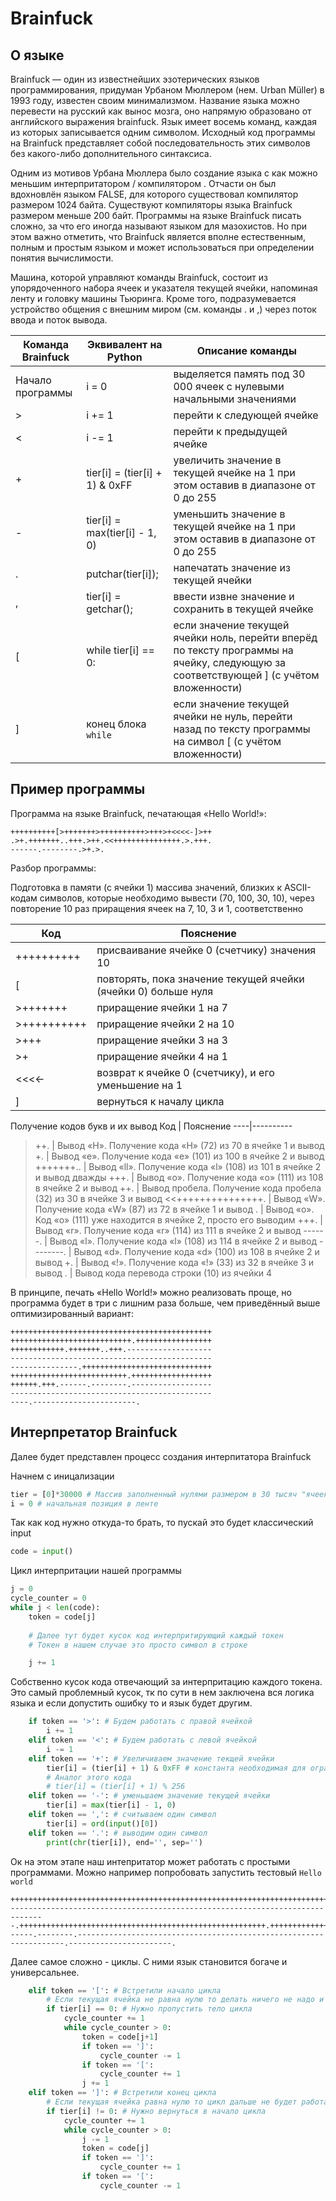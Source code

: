 # Brainfuck
## О языке
Brainfuck — один из известнейших эзотерических языков программирования, придуман Урбаном Мюллером (нем. Urban Müller) в 1993 году, 
известен своим минимализмом. 
Название языка можно перевести на русский как вынос мозга, оно напрямую образовано от английского выражения brainfuck. 
Язык имеет восемь команд, каждая из которых записывается одним символом. Исходный код программы на Brainfuck представляет собой последовательность этих символов без какого-либо дополнительного синтаксиса.

Одним из мотивов Урбана Мюллера было создание языка с как можно меньшим интерпритатором / компилятором . Отчасти он был вдохновлён языком FALSE, для которого существовал компилятор размером 1024 байта. Существуют компиляторы языка Brainfuck размером меньше 200 байт. Программы на языке Brainfuck писать сложно, за что его иногда называют языком для мазохистов. 
Но при этом важно отметить, что Brainfuck является вполне естественным, полным и простым языком и может использоваться при определении понятия вычислимости.

Машина, которой управляют команды Brainfuck, состоит из упорядоченного набора ячеек и указателя текущей ячейки, напоминая ленту и головку машины Тьюринга. Кроме того, подразумевается устройство общения с внешним миром (см. команды . и ,) через поток ввода и поток вывода.



Команда Brainfuck |	Эквивалент на Python | Описание команды |
------------------|------------------|------------------|
Начало программы  |	i = 0 | выделяется память под 30 000 ячеек с нулевыми  начальными значениями
\> | i += 1 | перейти к следующей ячейке
\< | i -= 1 | перейти к предыдущей ячейке
\+ | tier[i] = (tier[i] + 1) & 0xFF | увеличить значение в текущей ячейке на 1 при этом оставив в диапазоне от 0 до 255
\- | tier[i] = max(tier[i] - 1, 0) | уменьшить значение в текущей ячейке на 1 при этом оставив в диапазоне от 0 до 255
\. | putchar(tier[i]); | напечатать значение из текущей ячейки
\, | tier[i] = getchar(); | ввести извне значение и сохранить в текущей ячейке
\[ | while tier[i] == 0: | если значение текущей ячейки ноль, перейти вперёд по тексту программы на ячейку, следующую за соответствующей ] (с учётом вложенности)
\] | конец блока `while` | если значение текущей ячейки не нуль, перейти назад по тексту программы на символ [ (с учётом вложенности)

## Пример программы
Программа на языке Brainfuck, печатающая «Hello World!»:
```
++++++++++[>+++++++>++++++++++>+++>+<<<<-]>++
.>+.+++++++..+++.>++.<<+++++++++++++++.>.+++.
------.--------.>+.>.
```
Разбор программы:

Подготовка в памяти (с ячейки 1) массива значений, близких к ASCII-кодам символов, которые необходимо вывести (70, 100, 30, 10), через повторение 10 раз приращения ячеек на 7, 10, 3 и 1, соответственно

Код | Пояснение
----|----------
++++++++++ | присваивание ячейке 0 (счетчику) значения 10
[ | повторять, пока значение текущей ячейки (ячейки 0) больше нуля
>+++++++ | приращение ячейки 1 на 7
>++++++++++ | приращение ячейки 2 на 10
>+++ | приращение ячейки 3 на 3
>+ | приращение ячейки 4 на 1
<<<<- | возврат к ячейке 0 (счетчику), и его уменьшение на 1
] | вернуться к началу цикла
Получение кодов букв и их вывод
Код | Пояснение
----|----------
>++. | Вывод «Н». Получение кода «H» (72) из 70 в ячейке 1 и вывод
>+. | Вывод «e». Получение кода «e» (101) из 100 в ячейке 2 и вывод
+++++++.. | Вывод «ll». Получение кода «l» (108) из 101 в ячейке 2 и вывод дважды
+++. | Вывод «o». Получение кода «o» (111) из 108 в ячейке 2 и вывод
>++. | Вывод пробела. Получение кода пробела (32) из 30 в ячейке 3 и вывод
<<+++++++++++++++. | Вывод «W». Получение кода «W» (87) из 72 в ячейке 1 и вывод
>. | Вывод «o». Код «o» (111) уже находится в ячейке 2, просто его выводим
+++. | Вывод «r». Получение кода «r» (114) из 111 в ячейке 2 и вывод
------. | Вывод «l». Получение кода «l» (108) из 114 в ячейке 2 и вывод
--------. | Вывод «d». Получение кода «d» (100) из 108 в ячейке 2 и вывод
>+. | Вывод «!». Получение кода «!» (33) из 32 в ячейке 3 и вывод
>. | Вывод кода перевода строки (10) из ячейки 4

В принципе, печать «Hello World!» можно реализовать проще, но программа будет в три с лишним раза больше, чем приведённый выше оптимизированный вариант:

~~~
+++++++++++++++++++++++++++++++++++++++++++++
+++++++++++++++++++++++++++.+++++++++++++++++
++++++++++++.+++++++..+++.-------------------
---------------------------------------------
---------------.+++++++++++++++++++++++++++++
++++++++++++++++++++++++++.++++++++++++++++++
++++++.+++.------.--------.------------------
---------------------------------------------
----.-----------------------.
~~~

## Интерпретатор Brainfuck

Далее будет представлен процесс создания интерпитатора Brainfuck

Начнем с иницализации
~~~Python
tier = [0]*30000 # Массив заполненный нулями размером в 30 тысяч "ячеек", символизирует ленту
i = 0 # начальная позиция в ленте
~~~

Так как код нужно откуда-то брать, то пускай это будет классический input
~~~Python
code = input()
~~~

Цикл интерпритации нашей программы
~~~Python
j = 0
cycle_counter = 0
while j < len(code): 
    token = code[j]
                
    # Далее тут будет кусок код интерпритирующий каждый токен
    # Токен в нашем случае это просто символ в строке

    j += 1
~~~

Собственно кусок кода отвечающий за интерпритацию каждого токена. Это самый проблемный кусок, тк по сути в нем заключена вся логика языка и если допустить ошибку то и язык будет другим.

~~~Python
    if token == '>': # Будем работать с правой ячейкой
        i += 1
    elif token == '<': # Будем работать с левой ячейкой 
        i -= 1
    elif token == '+': # Увеличиваем значение текщей ячейки 
        tier[i] = (tier[i] + 1) & 0xFF # константа необходимая для ограничения значений наших ячеек
        # Аналог этого кода
        # tier[i] = (tier[i] + 1) % 256
    elif token == '-': # уменьшаем значение текущей ячейки
        tier[i] = max(tier[i] - 1, 0)
    elif token == ',': # считываем один символ
        tier[i] = ord(input()[0])
    elif token == '.': # выводим один символ
        print(chr(tier[i]), end='', sep='')
~~~

Ок на этом этапе наш интепритатор может работать с простыми программами.
Можно например попробовать запустить тестовый `Hello world`

~~~
++++++++++++++++++++++++++++++++++++++++++++++++++++++++++++++++++++++++.+++++++++++++++++++++++++++++.+++++++..+++.-------------------------------------------------------------------------------.+++++++++++++++++++++++++++++++++++++++++++++++++++++++.++++++++++++++++++++++++.+++.------.--------.-------------------------------------------------------------------.-----------------------.
~~~

Далее самое сложно - циклы. С ними язык становится богаче и универсальнее.

~~~Python
    elif token == '[': # Встретили начало цикла
        # Если текущая ячейка не равна нулю то делать ничего не надо и продолжаем интерпритировать
        if tier[i] == 0: # Нужно пропустить тело цикла
            cycle_counter += 1
            while cycle_counter > 0:
                token = code[j+1]
                if token == ']':
                    cycle_counter -= 1
                if token == '[':
                    cycle_counter += 1
                j += 1
    elif token == ']': # Встретили конец цикла
        # Если текущая ячейка равна нулю то цикл дальше не будет работать и мы можем просто продолжить выполнять
        if tier[i] != 0: # Нужно вернуться в начало цикла
            cycle_counter += 1
            while cycle_counter > 0:
                j -= 1
                token = code[j]
                if token == ']':
                    cycle_counter += 1
                if token == '[':
                    cycle_counter -= 1
~~~